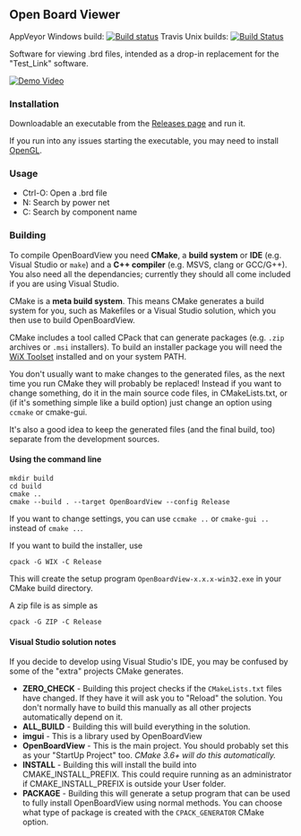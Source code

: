 ## Open Board Viewer

AppVeyor Windows build: [![Build status](https://ci.appveyor.com/api/projects/status/avgn60acyn0cqyw4/branch/master?svg=true)](https://ci.appveyor.com/project/OpenBoardView/openboardview/branch/master) Travis Unix builds: [![Build Status](https://travis-ci.org/OpenBoardView/OpenBoardView.svg?branch=master)](https://travis-ci.org/OpenBoardView/OpenBoardView)

Software for viewing .brd files, intended as a drop-in replacement for the
"Test_Link" software.

[![Demo Video](https://github.com/chloridite/OpenBoardView/raw/master/asset/screenshot.png)](https://www.youtube.com/watch?v=1Pi5RGC-rJw)

### Installation

Downloadable an executable from the [Releases page](https://github.com/chloridite/OpenBoardView/releases)
and run it.

If you run into any issues starting the executable, you may need to install [OpenGL](https://www.opengl.org/wiki/Getting_Started).

### Usage

- Ctrl-O: Open a .brd file
- N: Search by power net
- C: Search by component name

### Building

To compile OpenBoardView you need **CMake**, a **build system** or **IDE** (e.g. Visual Studio or `make`) and a **C++ compiler** (e.g. MSVS, clang or GCC/G++).
You also need all the dependancies; currently they should all come included if you are using Visual Studio.

CMake is a **meta build system**. This means CMake generates a build system for you, such as Makefiles or a Visual Studio solution, which you then use to build OpenBoardView.

CMake includes a tool called CPack that can generate packages (e.g. `.zip` archives or `.msi` installers). To build an installer package you will need the [WiX Toolset](http://wixtoolset.org/releases/) installed and on your system PATH.

You don't usually want to make changes to the generated files, as the next time you run CMake they will probably be replaced! Instead if you want to change something, do it in the main source code files, in CMakeLists.txt, or (if it's something simple like a build option) just change an option using `ccmake` or cmake-gui.

It's also a good idea to keep the generated files (and the final build, too) separate from the development sources.

#### Using the command line

```
mkdir build
cd build
cmake ..
cmake --build . --target OpenBoardView --config Release
```
If you want to change settings, you can use `ccmake ..` or `cmake-gui ..` instead of `cmake ..`.

If you want to build the installer, use

```
cpack -G WIX -C Release
```

This will create the setup program `OpenBoardView-x.x.x-win32.exe` in your CMake build directory.

A zip file is as simple as

```
cpack -G ZIP -C Release
```

#### Visual Studio solution notes

If you decide to develop using Visual Studio's IDE, you may be confused by some of the "extra" projects CMake generates.

 - **ZERO_CHECK** - Building this project checks if the `CMakeLists.txt` files have changed. If they have it will ask you to "Reload" the solution. You don't normally have to build this manually as all other projects automatically depend on it.
 - **ALL_BUILD** - Building this will build everything in the solution.
 - **imgui** - This is a library used by OpenBoardView
 - **OpenBoardView** - This is the main project. You should probably set this as your "StartUp Project" too. _CMake 3.6+ will do this automatically._
 - **INSTALL** - Building this will install the build into CMAKE_INSTALL_PREFIX. This could require running as an administrator if CMAKE_INSTALL_PREFIX is outside your User folder.
 - **PACKAGE** - Building this will generate a setup program that can be used to fully install OpenBoardView using normal methods. You can choose what type of package is created with the `CPACK_GENERATOR` CMake option.
